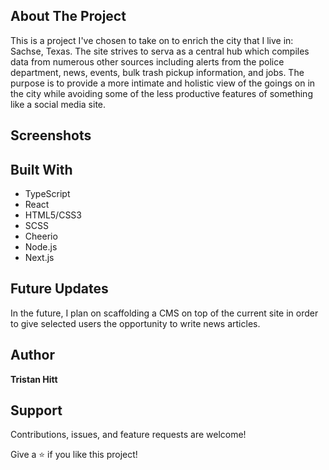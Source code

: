 ## About The Project
This is a project I've chosen to take on to enrich the city that I live in: Sachse, Texas. The site strives to serva as a central hub which compiles data from numerous other sources including alerts from the police department, news, events, bulk trash pickup information, and jobs. The purpose is to provide a more intimate and holistic view of the goings on in the city while avoiding some of the less productive features of something like a social media site. 

## Screenshots

## Built With

- TypeScript
- React
- HTML5/CSS3
- SCSS
- Cheerio
- Node.js
- Next.js

## Future Updates
In the future, I plan on scaffolding a CMS on top of the current site in order to give selected users the opportunity to write news articles. 

## Author

**Tristan Hitt**

## Support

Contributions, issues, and feature requests are welcome!

Give a ⭐️ if you like this project!
